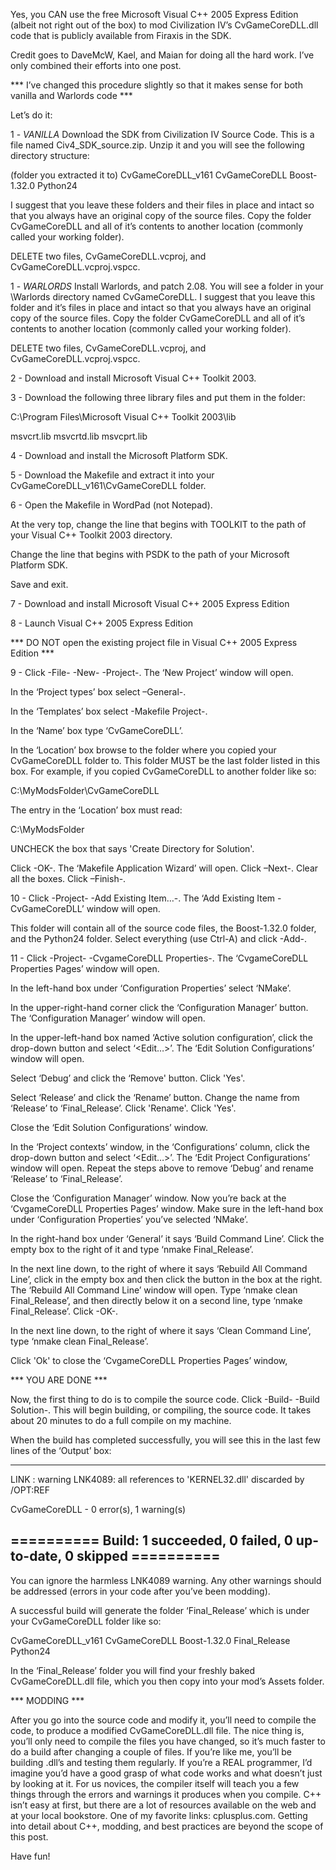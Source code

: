 Yes, you CAN use the free Microsoft Visual C++ 2005 Express Edition (albeit not right out of the box) to mod Civilization IV&#8217;s CvGameCoreDLL.dll code that is publicly available from Firaxis in the SDK.

Credit goes to DaveMcW, Kael, and Maian for doing all the hard work. I&#8217;ve only combined their efforts into one post.

*** I&#8217;ve changed this procedure slightly so that it makes sense for both vanilla and Warlords code ***

Let&#8217;s do it:


1 - *VANILLA*
Download the SDK from Civilization IV Source Code. This is a file named Civ4_SDK_source.zip. Unzip it and you will see the following directory structure:

(folder you extracted it to)
CvGameCoreDLL_v161
CvGameCoreDLL
Boost-1.32.0
Python24

I suggest that you leave these folders and their files in place and intact so that you always have an original copy of the source files. Copy the folder CvGameCoreDLL and all of it&#8217;s contents to another location (commonly called your working folder).

DELETE two files, CvGameCoreDLL.vcproj, and CvGameCoreDLL.vcproj.vspcc.


1 - *WARLORDS*
Install Warlords, and patch 2.08. You will see a folder in your \Warlords directory named CvGameCoreDLL. I suggest that you leave this folder and it&#8217;s files in place and intact so that you always have an original copy of the source files. Copy the folder CvGameCoreDLL and all of it&#8217;s contents to another location (commonly called your working folder).

DELETE two files, CvGameCoreDLL.vcproj, and CvGameCoreDLL.vcproj.vspcc.


2 - Download and install Microsoft Visual C++ Toolkit 2003.


3 - Download the following three library files and put them in the folder:

C:\Program Files\Microsoft Visual C++ Toolkit 2003\lib

msvcrt.lib 
msvcrtd.lib 
msvcprt.lib


4 - Download and install the Microsoft Platform SDK.


5 - Download the Makefile and extract it into your CvGameCoreDLL_v161\CvGameCoreDLL folder.


6 - Open the Makefile in WordPad (not Notepad). 

At the very top, change the line that begins with TOOLKIT to the path of your Visual C++ Toolkit 2003 directory.

Change the line that begins with PSDK to the path of your Microsoft Platform SDK.

Save and exit.


7 - Download and install Microsoft Visual C++ 2005 Express Edition 


8 - Launch Visual C++ 2005 Express Edition

*** DO NOT open the existing project file in Visual C++ 2005 Express Edition ***


9 - Click -File- -New- -Project-. The &#8216;New Project&#8217; window will open.

In the &#8216;Project types&#8217; box select &#8211;General-.

In the &#8216;Templates&#8217; box select -Makefile Project-.

In the &#8216;Name&#8217; box type &#8216;CvGameCoreDLL&#8217;.

In the &#8216;Location&#8217; box browse to the folder where you copied your CvGameCoreDLL folder to. This folder MUST be the last folder listed in this box. For example, if you copied CvGameCoreDLL to another folder like so:

C:\MyModsFolder\CvGameCoreDLL

The entry in the &#8216;Location&#8217; box must read:

C:\MyModsFolder

UNCHECK the box that says 'Create Directory for Solution'.


Click -OK-. The &#8216;Makefile Application Wizard&#8217; will open. Click &#8211;Next-. Clear all the boxes. Click &#8211;Finish-.


10 - Click -Project- -Add Existing Item&#8230;-. The &#8216;Add Existing Item - CvGameCoreDLL&#8217; window will open.

This folder will contain all of the source code files, the Boost-1.32.0 folder, and the Python24 folder. Select everything (use Ctrl-A) and click -Add-.


11 - Click -Project- -CvgameCoreDLL Properties-. The &#8216;CvgameCoreDLL Properties Pages&#8217; window will open.

In the left-hand box under &#8216;Configuration Properties&#8217; select &#8216;NMake&#8217;.

In the upper-right-hand corner click the &#8216;Configuration Manager&#8217; button. The &#8216;Configuration Manager&#8217; window will open.

In the upper-left-hand box named &#8216;Active solution configuration&#8217;, click the drop-down button and select &#8216;<Edit&#8230;>&#8217;. The &#8216;Edit Solution Configurations&#8217; window will open.

Select &#8216;Debug&#8217; and click the &#8216;Remove' button. Click 'Yes'.

Select &#8216;Release&#8217; and click the &#8216;Rename&#8217; button. Change the name from &#8216;Release&#8217; to &#8216;Final_Release&#8217;. Click 'Rename'. Click 'Yes'.

Close the &#8216;Edit Solution Configurations&#8217; window.

In the &#8216;Project contexts&#8217; window, in the &#8216;Configurations&#8217; column, click the drop-down button and select &#8216;<Edit&#8230;>&#8217;. The &#8216;Edit Project Configurations&#8217; window will open. Repeat the steps above to remove &#8216;Debug&#8217; and rename &#8216;Release&#8217; to &#8216;Final_Release&#8217;.

Close the &#8216;Configuration Manager&#8217; window. Now you&#8217;re back at the &#8216;CvgameCoreDLL Properties Pages&#8217; window. Make sure in the left-hand box under &#8216;Configuration Properties&#8217; you&#8217;ve selected &#8216;NMake&#8217;.

In the right-hand box under &#8216;General&#8217; it says &#8216;Build Command Line&#8217;. Click the empty box to the right of it and type &#8216;nmake Final_Release&#8217;.

In the next line down, to the right of where it says &#8216;Rebuild All Command Line&#8217;, click in the empty box and then click the button in the box at the right. The &#8216;Rebuild All Command Line&#8217; window will open. Type &#8216;nmake clean Final_Release&#8217;, and then directly below it on a second line, type &#8216;nmake Final_Release&#8217;. Click -OK-.

In the next line down, to the right of where it says &#8216;Clean Command Line&#8217;, type &#8216;nmake clean Final_Release&#8217;.

Click 'Ok' to close the &#8216;CvgameCoreDLL Properties Pages&#8217; window,

*** YOU ARE DONE ***


Now, the first thing to do is to compile the source code. Click -Build- -Build Solution-. This will begin building, or compiling, the source code. It takes about 20 minutes to do a full compile on my machine. 

When the build has completed successfully, you will see this in the last few lines of the &#8216;Output&#8217; box:

------------------------------------------------------------------------------------------------------
LINK : warning LNK4089: all references to 'KERNEL32.dll' discarded by /OPT:REF

CvGameCoreDLL - 0 error(s), 1 warning(s)

========== Build: 1 succeeded, 0 failed, 0 up-to-date, 0 skipped ==========
------------------------------------------------------------------------------------------------------


You can ignore the harmless LNK4089 warning. Any other warnings should be addressed (errors in your code after you&#8217;ve been modding).

A successful build will generate the folder &#8216;Final_Release&#8217; which is under your CvGameCoreDLL folder like so:

CvGameCoreDLL_v161
CvGameCoreDLL
Boost-1.32.0
Final_Release
Python24

In the &#8216;Final_Release&#8217; folder you will find your freshly baked CvGameCoreDLL.dll file, which you then copy into your mod&#8217;s Assets folder.


*** MODDING ***

After you go into the source code and modify it, you&#8217;ll need to compile the code, to produce a modified CvGameCoreDLL.dll file. The nice thing is, you&#8217;ll only need to compile the files you have changed, so it&#8217;s much faster to do a build after changing a couple of files. If you&#8217;re like me, you&#8217;ll be building .dll&#8217;s and testing them regularly. If you&#8217;re a REAL programmer, I&#8217;d imagine you&#8217;d have a good grasp of what code works and what doesn&#8217;t just by looking at it. For us novices, the compiler itself will teach you a few things through the errors and warnings it produces when you compile. C++ isn&#8217;t easy at first, but there are a lot of resources available on the web and at your local bookstore. One of my favorite links: cplusplus.com. Getting into detail about C++, modding, and best practices are beyond the scope of this post.

Have fun!

